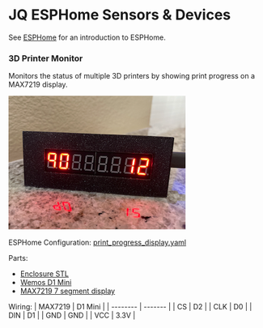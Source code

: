 # JQ ESPHome Sensors & Devices

See [ESPHome](https://esphome.io/) for an introduction to ESPHome.

### 3D Printer Monitor
Monitors the status of multiple 3D printers by showing print progress on a MAX7219 display.

![3D Printer Monitor](img/print_progress_display.png)

ESPHome Configuration: [print_progress_display.yaml](print_progress_display.yaml)

Parts:
  * [Enclosure STL](https://www.thingiverse.com/thing:2785082)
  * [Wemos D1 Mini](https://amzn.to/36ufILp)
  * [MAX7219 7 segment display](https://amzn.to/33dh37k)

Wiring:
| MAX7219  | D1 Mini |
| -------- | ------- |
|    CS    |   D2    |
|   CLK    |   D0    |
|   DIN    |   D1    |
|   GND    |   GND   |
|   VCC    |   3.3V  |